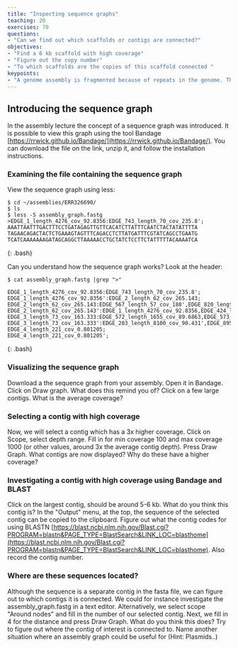 ```yaml
---
title: "Inspecting sequence graphs"
teaching: 20
exercises: 70
questions:
- "Can we find out which scaffolds or contigs are connected?"
objectives:
- "Find a 6 kb scaffold with high coverage"
- "Figure out the copy number"
- "To which scaffolds are the copies of this scaffold connected "
keypoints:
- "A genome assembly is fragmented because of repeats in the genome. The assembly graph display possible connections between contigs."
---
```


## Introducing the sequence graph

In the assembly lecture the concept of a sequence graph was introduced. It is possible to view this graph using the tool Bandage [https://rrwick.github.io/Bandage/](https://rrwick.github.io/Bandage/). You can download the file on the link, unzip it, and follow the installation instructions. 

### Examining the file containing the sequence graph

View the sequence graph using less:

~~~
$ cd ~/assemblies/ERR326690/
$ ls
$ less -S assembly_graph.fastg
>EDGE_1_length_4276_cov_92.8356:EDGE_743_length_70_cov_235.8';
AAATTAATTTGACTTTCCTGATAGAGTTGTTCACATCTTATTTCAATCTACTATATTTTA
TAGAACAGACTACTCTGAAAGTAGTTTCAGACCTCTTATGATTTCGTATCAGCCTGAATG
TCATCAAAAAAAGATAGCAGGCTTAAAAACCTGCTATCTCCTTCTATTTTTACAAAATCA
~~~
{: .bash}

Can you understand how the sequence graph works? Look at the header:
~~~
$ cat assembly_graph.fastg |grep ">"

EDGE_1_length_4276_cov_92.8356:EDGE_743_length_70_cov_235.8';
EDGE_1_length_4276_cov_92.8356':EDGE_2_length_62_cov_265.143;
EDGE_2_length_62_cov_265.143:EDGE_567_length_57_cov_188',EDGE_820_length_34692_cov_92.9214';
EDGE_2_length_62_cov_265.143':EDGE_1_length_4276_cov_92.8356,EDGE_424_length_250_cov_165.728';
EDGE_3_length_73_cov_163.333:EDGE_572_length_1655_cov_89.6863,EDGE_573_length_10177_cov_90.9533;
EDGE_3_length_73_cov_163.333':EDGE_283_length_8100_cov_90.431',EDGE_895_length_70_cov_83.8';
EDGE_4_length_221_cov_0.801205;
EDGE_4_length_221_cov_0.801205';
~~~
{: .bash}

###  Visualizing the sequence graph

Download a the sequence graph from your assembly. Open it in Bandage. Click on Draw graph. What does this remind you of?
Click on a few large contigs. What is the average coverage? 

### Selecting a contig with high coverage

Now, we will select a contig which has a 3x higher coverage. Click on Scope, select depth range. Fill in for min coverage 100 and max coverage 1000  (or other values, around 3x the average contig depth). Press Draw Graph. What contigs are now displayed? Why do these have a higher coverage? 

### Investigating a contig with high coverage using Bandage and BLAST

Click on the largest contig, should be around 5-6 kb. What do you think this contig is?  In the "Output" menu, at the top, the sequence of the selected contig can be copied to the clipboard. Figure out what the contig codes for using BLASTN [https://blast.ncbi.nlm.nih.gov/Blast.cgi?PROGRAM=blastn&PAGE_TYPE=BlastSearch&LINK_LOC=blasthome](https://blast.ncbi.nlm.nih.gov/Blast.cgi?PROGRAM=blastn&PAGE_TYPE=BlastSearch&LINK_LOC=blasthome).  Also record the contig number.

### Where are these sequences located?

Although the sequence is a separate contig in the fasta file, we can figure out to which contigs it is connected. We could for instance investigate the assembly_graph.fastg in a text editor. Alternatively, we select scope "Around nodes" and fill in the number of our selected contig. Next, we fill in 4 for the distance and press Draw Graph. What do you think this does? Try to figure out where the contig of interest is connected to.  Name another situation where an assembly graph could be useful for (Hint: Plasmids..)


